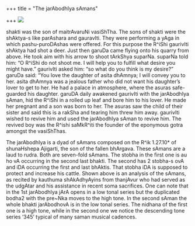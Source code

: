 +++
title = "The jarAbodhIya sAmans"

+++
[![](https://i0.wp.com/bp0.blogger.com/_ZhvcTTaaD_4/ReuTsGbvrLI/AAAAAAAAAEY/yTaYjVGohmI/s320/sAman.png)](http://bp0.blogger.com/_ZhvcTTaaD_4/ReuTsGbvrLI/AAAAAAAAAEY/yTaYjVGohmI/s1600-h/sAman.png)

shakti was the son of maitrAvaruNi vasiShTha. The sons of shakti were
the shAktya-s like parAshara and gauravIti. They were performing a yAga
in which pashu-puroDAshas were offered. For this purpose the R^iShi
gaurivIti shAktya had shot a deer. Just then garuDa came flying onto his
quarry from above. He took aim with his arrow to shoot tArkShya suparNa.
suparNa told him: “O R^iShi do not shoot me. I will help you to fulfill
what desire you might have.” gaurivIti asked him: “so what do you think
is my desire?” garuDa said: “You love the daughter of asita dhAmnya; I
will convey you to her. asita dhAmnya was a jealous father who did not
want his daughter’s lover to get to her. He had a palace in atmosphere,
where the asuras safe-guarded his daughter. garuDA daily awakened
gaurivIti with the jarAbodhIya sAman, hid the R^iShi in a rolled up leaf
and bore him to his lover. He made her pregnant and a son was born to
her. The asuras saw the child of their sister and said this is a rakSha
and tearing him threw him away. gaurivIti wished to revive him and used
the jarAbodhIya sAman to revive him. The revived boy was the R^ishi
saMkR^iti the founder of the eponymous gotra amongst the vasiShThas.

The jarAbodhIya is a dyad of sAmans composed on the R^ik 1.27.10\* of
shunaHshepa Ajigarti, the son of the fallen bhArgava. These sAmans are a
laud to rudra. Both are seven-fold sAmans. The stobha in the first one
is au ho vA occurring in the second last bhakti. The second has 2
stobha-s ovA and iDA occurring the first and last bhAktis. That stobha
iDA is supposed to protect and increase his cattle. Shown above is an
analysis of the sAmans, as recited by kauthuma shAkAdhyAyins from
thanjAvur who had served as the udgAtar and his assistance in recent
soma sacrifices. One can note that in the 1st jarAbodhIya jArA opens in
a low tonal series but the duplicated bodha2 with the pre\~Nka moves to
the high tone. In the second sAman the whole bhakti jarAbodhovA is in
the low tonal series. The nidhana of the first one is a high tone, while
in the second one we notice the descending tone series ‘345’ typical of
many saman musical cadences.
